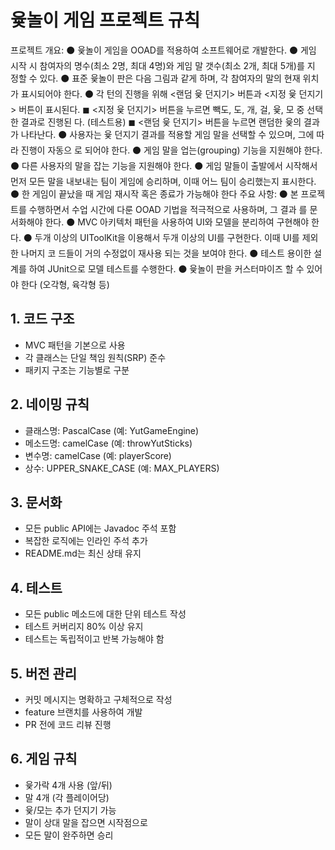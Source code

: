 # 윷놀이 게임 프로젝트 규칙

프로젝트 개요:
⚫ 윷놀이 게임을 OOAD를 적용하여 소프트웨어로 개발한다.
⚫ 게임 시작 시 참여자의 명수(최소 2명, 최대 4명)와 게임 말 갯수(최소 2개, 최대 5개)를 지
정할 수 있다.
⚫ 표준 윷놀이 판은 다음 그림과 같게 하며, 각 참여자의 말의 현재 위치가 표시되어야 한다.
⚫ 각 턴의 진행을 위해 <랜덤 윷 던지기> 버튼과 <지정 윷 던지기> 버튼이 표시된다.
◼ <지정 윷 던지기> 버튼을 누르면 빽도, 도, 개, 걸, 윷, 모 중 선택한 결과로 진행된
다. (테스트용)
◼ <랜덤 윷 던지기> 버튼을 누르면 랜덤한 윷의 결과가 나타난다.
⚫ 사용자는 윷 던지기 결과를 적용할 게임 말을 선택할 수 있으며, 그에 따라 진행이 자동으
로 되어야 한다.
⚫ 게임 말을 업는(grouping) 기능을 지원해야 한다.
⚫ 다른 사용자의 말을 잡는 기능을 지원해야 한다.
⚫ 게임 말들이 출발에서 시작해서 먼저 모든 말을 내보내는 팀이 게임에 승리하며, 이때 어느
팀이 승리했는지 표시한다.
⚫ 한 게임이 끝났을 때 게임 재시작 혹은 종료가 가능해야 한다
주요 사항:
⚫ 본 프로젝트를 수행하면서 수업 시간에 다룬 OOAD 기법을 적극적으로 사용하며, 그 결과
를 문서화해야 한다.
⚫ MVC 아키텍처 패턴을 사용하여 UI와 모델을 분리하여 구현해야 한다.
⚫ 두개 이상의 UIToolKit을 이용해서 두개 이상의 UI를 구현한다. 이때 UI를 제외한 나머지 코
드들이 거의 수정없이 재사용 되는 것을 보여야 한다.
⚫ 테스트 용이한 설계를 하여 JUnit으로 모델 테스트를 수행한다.
⚫ 윷놀이 판을 커스터마이즈 할 수 있어야 한다 (오각형, 육각형 등)

## 1. 코드 구조
- MVC 패턴을 기본으로 사용
- 각 클래스는 단일 책임 원칙(SRP) 준수
- 패키지 구조는 기능별로 구분

## 2. 네이밍 규칙
- 클래스명: PascalCase (예: YutGameEngine)
- 메소드명: camelCase (예: throwYutSticks)
- 변수명: camelCase (예: playerScore)
- 상수: UPPER_SNAKE_CASE (예: MAX_PLAYERS)

## 3. 문서화
- 모든 public API에는 Javadoc 주석 포함
- 복잡한 로직에는 인라인 주석 추가
- README.md는 최신 상태 유지

## 4. 테스트
- 모든 public 메소드에 대한 단위 테스트 작성
- 테스트 커버리지 80% 이상 유지
- 테스트는 독립적이고 반복 가능해야 함

## 5. 버전 관리
- 커밋 메시지는 명확하고 구체적으로 작성
- feature 브랜치를 사용하여 개발
- PR 전에 코드 리뷰 진행

## 6. 게임 규칙
- 윷가락 4개 사용 (앞/뒤)
- 말 4개 (각 플레이어당)
- 윷/모는 추가 던지기 가능
- 말이 상대 말을 잡으면 시작점으로
- 모든 말이 완주하면 승리 
